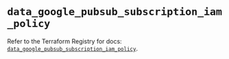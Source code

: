 # `data_google_pubsub_subscription_iam_policy`

Refer to the Terraform Registry for docs: [`data_google_pubsub_subscription_iam_policy`](https://registry.terraform.io/providers/hashicorp/google/6.11.2/docs/data-sources/pubsub_subscription_iam_policy).
